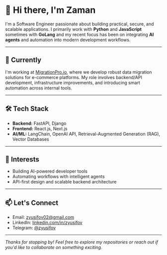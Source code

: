 # 👋 Hi there, I'm Zaman

I'm a Software Engineer passionate about building practical, secure, and scalable applications. I primarily work with **Python** and **JavaScript** sometimes with **GoLang** and my recent focus has been on integrating **AI agents** and automation into modern development workflows.

---

## 💼 Currently

I'm working at [MigrationPro.io](https://migrationpro.io), where we develop robust data migration solutions for e-commerce platforms. My role involves backend/API development, infrastructure improvements, and introducing smart automation across internal tools.

---

## 🛠 Tech Stack

- **Backend:** FastAPI, Django 
- **Frontend:** React.js, Next.js
- **AI/ML:** LangChain, OpenAI API, Retrieval-Augmented Generation (RAG), Vector Databases

---

## 🧠 Interests

- Building AI-powered developer tools  
- Automating workflows with intelligent agents  
- API-first design and scalable backend architecture 

---

## 📫 Let's Connect

- Email: zyusifov02@gmail.com  
- LinkedIn: [linkedin.com/in/zyusifov](https://linkedin.com/in/zyusifov)  
- Telegram: [@zyusifov](https://t.me/zyusifov)

---

_Thanks for stopping by! Feel free to explore my repositories or reach out if you'd like to collaborate on something exciting._
